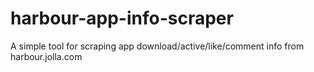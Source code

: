 # harbour-app-info-scraper
A simple tool for scraping app download/active/like/comment info from harbour.jolla.com
